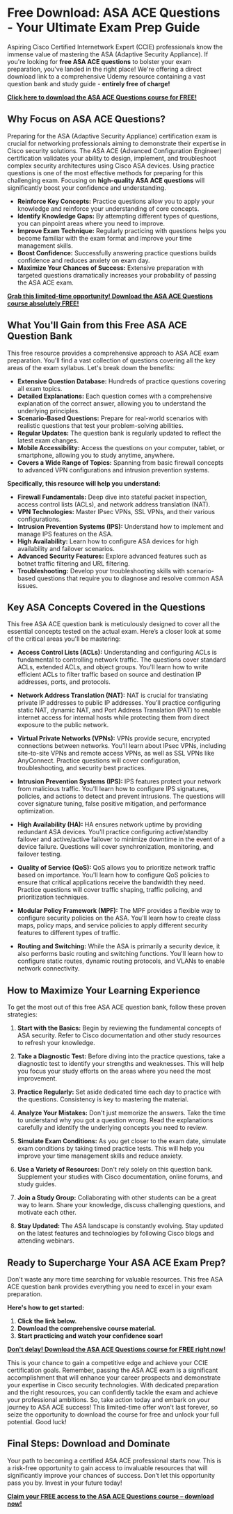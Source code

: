 # Free Download: ASA ACE Questions - Your Ultimate Exam Prep Guide

Aspiring Cisco Certified Internetwork Expert (CCIE) professionals know the immense value of mastering the ASA (Adaptive Security Appliance). If you're looking for **free ASA ACE questions** to bolster your exam preparation, you've landed in the right place! We're offering a direct download link to a comprehensive Udemy resource containing a vast question bank and study guide - **entirely free of charge!**

[**Click here to download the ASA ACE Questions course for FREE!**](https://udemywork.com/asa-ace-questions)

## Why Focus on ASA ACE Questions?

Preparing for the ASA (Adaptive Security Appliance) certification exam is crucial for networking professionals aiming to demonstrate their expertise in Cisco security solutions. The ASA ACE (Advanced Configuration Engineer) certification validates your ability to design, implement, and troubleshoot complex security architectures using Cisco ASA devices. Using practice questions is one of the most effective methods for preparing for this challenging exam. Focusing on **high-quality ASA ACE questions** will significantly boost your confidence and understanding.

*   **Reinforce Key Concepts:** Practice questions allow you to apply your knowledge and reinforce your understanding of core concepts.
*   **Identify Knowledge Gaps:** By attempting different types of questions, you can pinpoint areas where you need to improve.
*   **Improve Exam Technique:** Regularly practicing with questions helps you become familiar with the exam format and improve your time management skills.
*   **Boost Confidence:** Successfully answering practice questions builds confidence and reduces anxiety on exam day.
*   **Maximize Your Chances of Success:** Extensive preparation with targeted questions dramatically increases your probability of passing the ASA ACE exam.

[**Grab this limited-time opportunity! Download the ASA ACE Questions course absolutely FREE!**](https://udemywork.com/asa-ace-questions)

## What You'll Gain from this Free ASA ACE Question Bank

This free resource provides a comprehensive approach to ASA ACE exam preparation. You'll find a vast collection of questions covering all the key areas of the exam syllabus. Let's break down the benefits:

*   **Extensive Question Database:** Hundreds of practice questions covering all exam topics.
*   **Detailed Explanations:** Each question comes with a comprehensive explanation of the correct answer, allowing you to understand the underlying principles.
*   **Scenario-Based Questions:** Prepare for real-world scenarios with realistic questions that test your problem-solving abilities.
*   **Regular Updates:** The question bank is regularly updated to reflect the latest exam changes.
*   **Mobile Accessibility:** Access the questions on your computer, tablet, or smartphone, allowing you to study anytime, anywhere.
*   **Covers a Wide Range of Topics:** Spanning from basic firewall concepts to advanced VPN configurations and intrusion prevention systems.

**Specifically, this resource will help you understand:**

*   **Firewall Fundamentals:** Deep dive into stateful packet inspection, access control lists (ACLs), and network address translation (NAT).
*   **VPN Technologies:** Master IPsec VPNs, SSL VPNs, and their various configurations.
*   **Intrusion Prevention Systems (IPS):** Understand how to implement and manage IPS features on the ASA.
*   **High Availability:** Learn how to configure ASA devices for high availability and failover scenarios.
*   **Advanced Security Features:** Explore advanced features such as botnet traffic filtering and URL filtering.
*   **Troubleshooting:** Develop your troubleshooting skills with scenario-based questions that require you to diagnose and resolve common ASA issues.

## Key ASA Concepts Covered in the Questions

This free ASA ACE question bank is meticulously designed to cover all the essential concepts tested on the actual exam. Here’s a closer look at some of the critical areas you'll be mastering:

*   **Access Control Lists (ACLs):** Understanding and configuring ACLs is fundamental to controlling network traffic. The questions cover standard ACLs, extended ACLs, and object groups. You'll learn how to write efficient ACLs to filter traffic based on source and destination IP addresses, ports, and protocols.

*   **Network Address Translation (NAT):** NAT is crucial for translating private IP addresses to public IP addresses. You’ll practice configuring static NAT, dynamic NAT, and Port Address Translation (PAT) to enable internet access for internal hosts while protecting them from direct exposure to the public network.

*   **Virtual Private Networks (VPNs):** VPNs provide secure, encrypted connections between networks. You'll learn about IPsec VPNs, including site-to-site VPNs and remote access VPNs, as well as SSL VPNs like AnyConnect. Practice questions will cover configuration, troubleshooting, and security best practices.

*   **Intrusion Prevention Systems (IPS):** IPS features protect your network from malicious traffic. You'll learn how to configure IPS signatures, policies, and actions to detect and prevent intrusions. The questions will cover signature tuning, false positive mitigation, and performance optimization.

*   **High Availability (HA):** HA ensures network uptime by providing redundant ASA devices. You'll practice configuring active/standby failover and active/active failover to minimize downtime in the event of a device failure. Questions will cover synchronization, monitoring, and failover testing.

*   **Quality of Service (QoS):** QoS allows you to prioritize network traffic based on importance. You'll learn how to configure QoS policies to ensure that critical applications receive the bandwidth they need. Practice questions will cover traffic shaping, traffic policing, and prioritization techniques.

*   **Modular Policy Framework (MPF):** The MPF provides a flexible way to configure security policies on the ASA. You'll learn how to create class maps, policy maps, and service policies to apply different security features to different types of traffic.

*   **Routing and Switching:** While the ASA is primarily a security device, it also performs basic routing and switching functions. You'll learn how to configure static routes, dynamic routing protocols, and VLANs to enable network connectivity.

## How to Maximize Your Learning Experience

To get the most out of this free ASA ACE question bank, follow these proven strategies:

1.  **Start with the Basics:** Begin by reviewing the fundamental concepts of ASA security. Refer to Cisco documentation and other study resources to refresh your knowledge.

2.  **Take a Diagnostic Test:** Before diving into the practice questions, take a diagnostic test to identify your strengths and weaknesses. This will help you focus your study efforts on the areas where you need the most improvement.

3.  **Practice Regularly:** Set aside dedicated time each day to practice with the questions. Consistency is key to mastering the material.

4.  **Analyze Your Mistakes:** Don't just memorize the answers. Take the time to understand why you got a question wrong. Read the explanations carefully and identify the underlying concepts you need to review.

5.  **Simulate Exam Conditions:** As you get closer to the exam date, simulate exam conditions by taking timed practice tests. This will help you improve your time management skills and reduce anxiety.

6.  **Use a Variety of Resources:** Don't rely solely on this question bank. Supplement your studies with Cisco documentation, online forums, and study guides.

7.  **Join a Study Group:** Collaborating with other students can be a great way to learn. Share your knowledge, discuss challenging questions, and motivate each other.

8.  **Stay Updated:** The ASA landscape is constantly evolving. Stay updated on the latest features and technologies by following Cisco blogs and attending webinars.

## Ready to Supercharge Your ASA ACE Exam Prep?

Don't waste any more time searching for valuable resources. This free ASA ACE question bank provides everything you need to excel in your exam preparation.

**Here's how to get started:**

1.  **Click the link below.**
2.  **Download the comprehensive course material.**
3.  **Start practicing and watch your confidence soar!**

[**Don't delay! Download the ASA ACE Questions course for FREE right now!**](https://udemywork.com/asa-ace-questions)

This is your chance to gain a competitive edge and achieve your CCIE certification goals. Remember, passing the ASA ACE exam is a significant accomplishment that will enhance your career prospects and demonstrate your expertise in Cisco security technologies. With dedicated preparation and the right resources, you can confidently tackle the exam and achieve your professional ambitions. So, take action today and embark on your journey to ASA ACE success! This limited-time offer won't last forever, so seize the opportunity to download the course for free and unlock your full potential. Good luck!

## Final Steps: Download and Dominate

Your path to becoming a certified ASA ACE professional starts now. This is a risk-free opportunity to gain access to invaluable resources that will significantly improve your chances of success. Don’t let this opportunity pass you by. Invest in your future today!

[**Claim your FREE access to the ASA ACE Questions course – download now!**](https://udemywork.com/asa-ace-questions)
